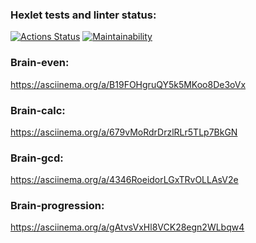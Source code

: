 ### Hexlet tests and linter status:
[![Actions Status](https://github.com/aiakupov/python-project-49/workflows/hexlet-check/badge.svg)](https://github.com/aiakupov/python-project-49/actions)
[![Maintainability](https://api.codeclimate.com/v1/badges/324ffcbe74630bc5e144/maintainability)](https://codeclimate.com/github/aiakupov/python-project-49/maintainability)

### Brain-even: 
https://asciinema.org/a/B19FOHgruQY5k5MKoo8De3oVx

### Brain-calc: 
 https://asciinema.org/a/679vMoRdrDrzlRLr5TLp7BkGN

### Brain-gcd: 
 https://asciinema.org/a/4346RoeidorLGxTRvOLLAsV2e
 
### Brain-progression: 
 https://asciinema.org/a/gAtvsVxHl8VCK28egn2WLbqw4

 